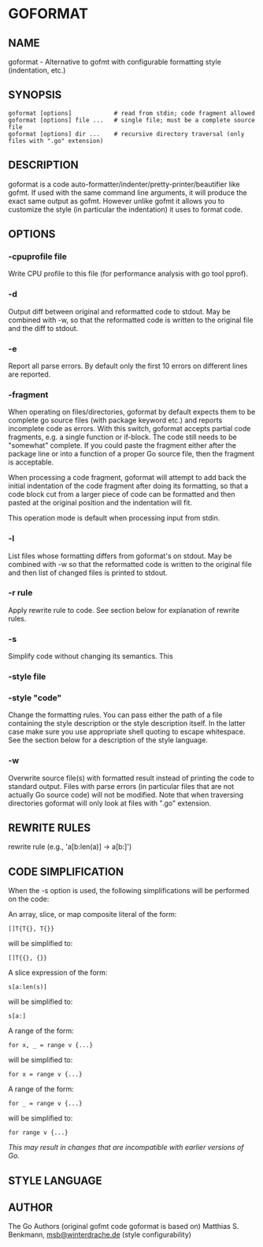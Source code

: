 GOFORMAT
========================

NAME
----
goformat - Alternative to gofmt with configurable formatting style (indentation, etc.)

SYNOPSIS
--------

    goformat [options]            # read from stdin; code fragment allowed
    goformat [options] file ...   # single file; must be a complete source file
    goformat [options] dir ...    # recursive directory traversal (only files with ".go" extension)

DESCRIPTION
-----------
goformat is a code auto-formatter/indenter/pretty-printer/beautifier like gofmt. If used with the same command line arguments, it will produce the exact same output as gofmt. However unlike gofmt it allows you to customize the style (in particular the indentation) it uses to format code.

OPTIONS
--------

###  -cpuprofile file
Write CPU profile to this file (for performance analysis with go tool pprof).
        
###  -d
Output diff between original and reformatted code to stdout. May be combined with -w, so that the reformatted code is written to the original file and the diff to stdout.

###  -e
Report all parse errors. By default only the first 10 errors on different lines are reported.

###  -fragment
When operating on files/directories, goformat by default expects them to be complete go source files (with package keyword etc.) and reports incomplete code as errors. With this switch, goformat accepts partial code fragments, e.g. a single function or if-block. The code still needs to be "somewhat" complete. If you could paste the fragment either after the package line or into a function of a proper Go source file, then the fragment is acceptable.

When processing a code fragment, goformat will attempt to add back the initial indentation of the code fragment after doing its formatting, so that a code block cut from a larger piece of code can be formatted and then pasted at the original position and the indentation will fit.

This operation mode is default when processing input from stdin.

###  -l
List files whose formatting differs from goformat's on stdout. May be combined with -w so that the reformatted code is written to the original file and then list of changed files is printed to stdout.

###  -r rule
Apply rewrite rule to code. See section below for explanation of rewrite rules.
        
###  -s
Simplify code without changing its semantics. This

### -style file
### -style "code"
Change the formatting rules. You can pass either the path of a file containing the style description or the style description itself. In the latter case make sure you use appropriate shell quoting to escape whitespace. See the section below for a description of the style language.

###  -w
Overwrite source file(s) with formatted result instead of printing the code to standard output. Files with parse errors (in particular files that are not actually Go source code) will not be modified. Note that when traversing directories goformat will only look at files with ".go" extension.

REWRITE RULES
-------------
rewrite rule (e.g., 'a[b:len(a)] -> a[b:]')

CODE SIMPLIFICATION
-------------------
When the -s option is used, the following simplifications will be performed on the code:

An array, slice, or map composite literal of the form:

    []T{T{}, T{}}

will be simplified to:

    []T{{}, {}}

A slice expression of the form:

    s[a:len(s)]

will be simplified to:

    s[a:]

A range of the form:

    for x, _ = range v {...}
    
will be simplified to:

    for x = range v {...}

A range of the form:

    for _ = range v {...}

will be simplified to:
    
    for range v {...}

*This may result in changes that are incompatible with earlier versions of Go.*

STYLE LANGUAGE
--------------

AUTHOR
------
The Go Authors (original gofmt code goformat is based on)
Matthias S. Benkmann, <msb@winterdrache.de> (style configurability)
